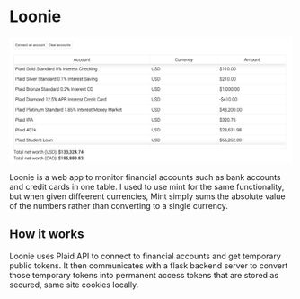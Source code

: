 # Loonie

![Screenshot](loonie.png)

Loonie is a web app to monitor financial accounts such as bank accounts and credit cards in one table. I used to use mint for the same functionality, but when given diffeerent currencies, Mint simply sums the absolute value of the numbers rather than converting to a single currency.

## How it works

Loonie uses Plaid API to connect to financial accounts and get temporary public tokens. It then communicates with a flask backend server to convert those temporary tokens into permanent access tokens that are stored as secured, same site cookies locally.
